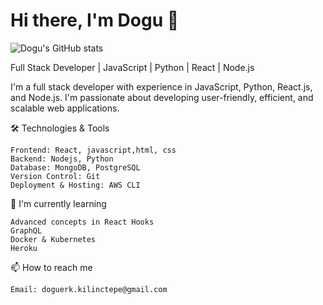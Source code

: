 # Hi there, I'm Dogu 👋

![Dogu's GitHub stats](https://github-readme-stats.vercel.app/api?username=Doguerk&theme=dark&show_icons=true)

Full Stack Developer | JavaScript | Python | React | Node.js


I'm a full stack developer with experience in JavaScript, Python, React.js, and Node.js. I'm passionate about developing user-friendly, efficient, and scalable web applications.


🛠️ Technologies & Tools

    Frontend: React, javascript,html, css
    Backend: Nodejs, Python
    Database: MongoDB, PostgreSQL
    Version Control: Git
    Deployment & Hosting: AWS CLI 

🌱 I'm currently learning

    Advanced concepts in React Hooks
    GraphQL
    Docker & Kubernetes
    Heroku

📫 How to reach me

    Email: doguerk.kilinctepe@gmail.com

